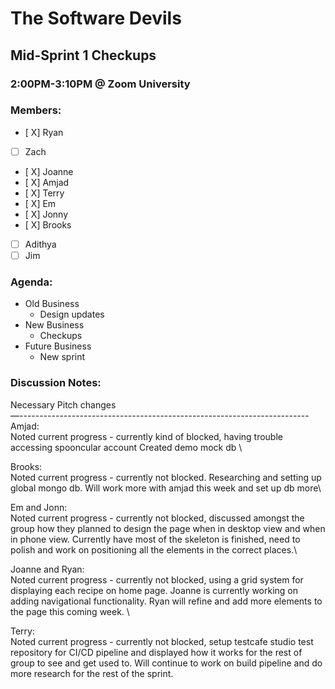 # The Software Devils
## Mid-Sprint 1 Checkups
### 2:00PM-3:10PM @ Zoom University

### Members:
- [ X] Ryan
- [  ] Zach 
- [ X] Joanne
- [ X] Amjad
- [ X] Terry
- [ X] Em
- [ X] Jonny
- [ X] Brooks
- [ ] Adithya
- [ ] Jim

### Agenda:
- Old Business 
  - Design updates
- New Business
  - Checkups
- Future Business
  - New sprint
### Discussion Notes:
Necessary Pitch changes\
—------------------------------------------------------------------------\
Amjad:\
Noted current progress - currently kind of blocked, having trouble accessing spooncular account
Created demo mock db \\

Brooks:\
Noted current progress - currently not blocked. Researching and setting up global mongo db. Will work more with amjad this week and set up db more\

Em and Jonn:\
Noted current progress - currently not blocked, discussed amongst the group how they planned to design the page when in desktop view and when in phone view. Currently have most of the skeleton is finished, need to polish and work on positioning all the elements in the correct places.\

Joanne and Ryan:\
Noted current progress - currently not blocked, using a grid system for displaying each recipe on home page. Joanne is currently working on adding navigational functionality. Ryan will refine and add more elements to the page this coming week. \

Terry:\
Noted current progress - currently not blocked, setup testcafe studio test repository for CI/CD pipeline and displayed how it works for the rest of group to see and get used to. Will continue to work on build pipeline and do more research for the rest of the sprint. 



